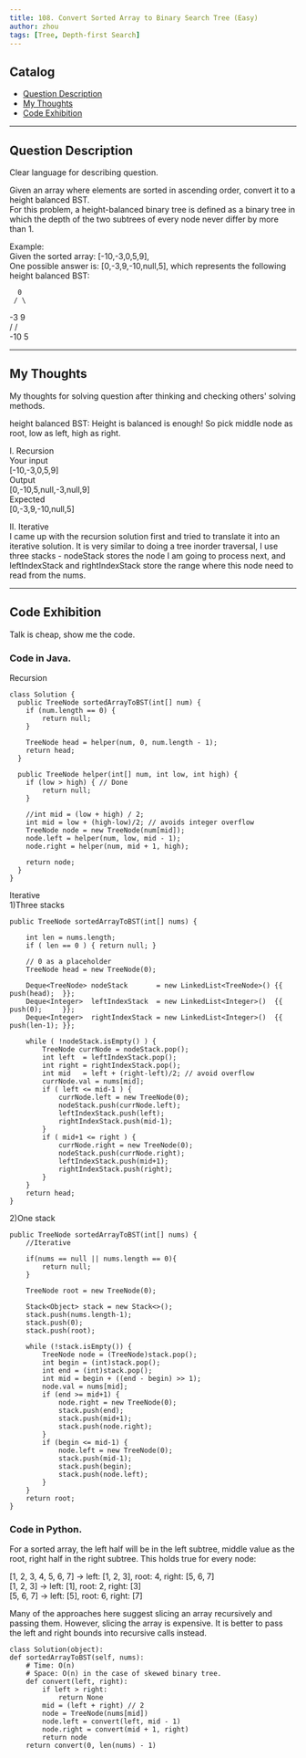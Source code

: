 ```yaml
---
title: 108. Convert Sorted Array to Binary Search Tree (Easy)                   
author: zhou      
tags: [Tree, Depth-first Search]            
---
```


       

## Catalog  
+ [Question Description](#partI)
+ [My Thoughts](#partII)
+ [Code Exhibition](#partIII)

----------------------------------

## Question Description
Clear language for describing question.    

Given an array where elements are sorted in ascending order, convert it to a height balanced BST.     
For this problem, a height-balanced binary tree is defined as a binary tree in which the depth of the two subtrees of every node never differ by more than 1.     

Example:    
Given the sorted array: [-10,-3,0,5,9],     
One possible answer is: [0,-3,9,-10,null,5], which represents the following height balanced BST:     

      0    
     / \   
   -3   9   
   /   /   
 -10  5      
 

----------------------------------

## My Thoughts
My thoughts for solving question after thinking and checking others' solving methods.        

height balanced BST: Height is balanced is enough! So pick middle node as root, low as left, high as right.     

I. Recursion     
Your input     
[-10,-3,0,5,9]   
Output   
[0,-10,5,null,-3,null,9]   
Expected   
[0,-3,9,-10,null,5]   

II. Iterative     
I came up with the recursion solution first and tried to translate it into an iterative solution. It is very similar to doing a tree inorder traversal, I use three stacks - nodeStack stores the node I am going to process next, and leftIndexStack and rightIndexStack store the range where this node need to read from the nums.      



----------------------------------

## Code Exhibition
Talk is cheap, show me the code.    
### Code in Java.     
Recursion    

    class Solution {
      public TreeNode sortedArrayToBST(int[] num) {
        if (num.length == 0) {
            return null;
        }
        
        TreeNode head = helper(num, 0, num.length - 1);
        return head;
      }

      public TreeNode helper(int[] num, int low, int high) {
        if (low > high) { // Done
            return null;
        }
        
        //int mid = (low + high) / 2;
        int mid = low + (high-low)/2; // avoids integer overflow
        TreeNode node = new TreeNode(num[mid]);
        node.left = helper(num, low, mid - 1);
        node.right = helper(num, mid + 1, high);
        
        return node;
      }
    }

Iterative    
1)Three stacks     

    public TreeNode sortedArrayToBST(int[] nums) {
        
        int len = nums.length;
        if ( len == 0 ) { return null; }
        
        // 0 as a placeholder
        TreeNode head = new TreeNode(0); 
        
        Deque<TreeNode> nodeStack       = new LinkedList<TreeNode>() {{ push(head);  }};
        Deque<Integer>  leftIndexStack  = new LinkedList<Integer>()  {{ push(0);     }};
        Deque<Integer>  rightIndexStack = new LinkedList<Integer>()  {{ push(len-1); }};
        
        while ( !nodeStack.isEmpty() ) {
            TreeNode currNode = nodeStack.pop();
            int left  = leftIndexStack.pop();
            int right = rightIndexStack.pop();
            int mid   = left + (right-left)/2; // avoid overflow
            currNode.val = nums[mid];
            if ( left <= mid-1 ) {
                currNode.left = new TreeNode(0);  
                nodeStack.push(currNode.left);
                leftIndexStack.push(left);
                rightIndexStack.push(mid-1);
            }
            if ( mid+1 <= right ) {
                currNode.right = new TreeNode(0);
                nodeStack.push(currNode.right);
                leftIndexStack.push(mid+1);
                rightIndexStack.push(right);
            }
        }
        return head;
    }



2)One stack    

    public TreeNode sortedArrayToBST(int[] nums) {
        //Iterative 
        
        if(nums == null || nums.length == 0){
            return null;
        }
        
        TreeNode root = new TreeNode(0);
        
        Stack<Object> stack = new Stack<>();
        stack.push(nums.length-1);
        stack.push(0);
        stack.push(root);
        
        while (!stack.isEmpty()) {
            TreeNode node = (TreeNode)stack.pop();
            int begin = (int)stack.pop();
            int end = (int)stack.pop();
            int mid = begin + ((end - begin) >> 1);
            node.val = nums[mid];
            if (end >= mid+1) {
                node.right = new TreeNode(0);
                stack.push(end);
                stack.push(mid+1);
                stack.push(node.right);
            }
            if (begin <= mid-1) {
                node.left = new TreeNode(0);
                stack.push(mid-1);
                stack.push(begin);
                stack.push(node.left);
            }
        }
        return root;
    }


### Code in Python.   
For a sorted array, the left half will be in the left subtree, middle value as the root, right half in the right subtree. This holds true for every node:    

[1, 2, 3, 4, 5, 6, 7] -> left: [1, 2, 3], root: 4, right: [5, 6, 7]   
[1, 2, 3] -> left: [1], root: 2, right: [3]   
[5, 6, 7] -> left: [5], root: 6, right: [7]    

Many of the approaches here suggest slicing an array recursively and passing them. However, slicing the array is expensive. It is better to pass the left and right bounds into recursive calls instead.     

    class Solution(object):
    def sortedArrayToBST(self, nums):
        # Time: O(n)
        # Space: O(n) in the case of skewed binary tree.
        def convert(left, right):
            if left > right:
                return None
            mid = (left + right) // 2
            node = TreeNode(nums[mid])
            node.left = convert(left, mid - 1)
            node.right = convert(mid + 1, right)
            return node
        return convert(0, len(nums) - 1)



